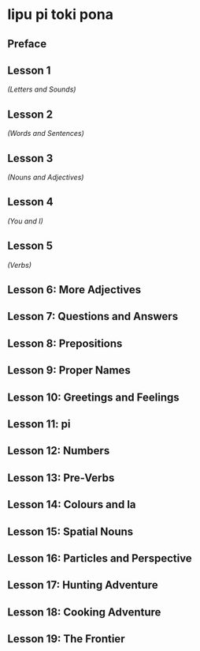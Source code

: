 # lipu pi toki pona

## Preface

## Lesson 1
*(Letters and Sounds)*

## Lesson 2
*(Words and Sentences)*

## Lesson 3
*(Nouns and Adjectives)*

## Lesson 4
*(You and I)*

## Lesson 5
*(Verbs)*

## Lesson 6: More Adjectives

## Lesson 7: Questions and Answers

## Lesson 8: Prepositions

## Lesson 9: Proper Names

## Lesson 10: Greetings and Feelings

## Lesson 11: pi

## Lesson 12: Numbers

## Lesson 13: Pre-Verbs

## Lesson 14: Colours and la

## Lesson 15: Spatial Nouns

## Lesson 16: Particles and Perspective

## Lesson 17: Hunting Adventure

## Lesson 18: Cooking Adventure

## Lesson 19: The Frontier



